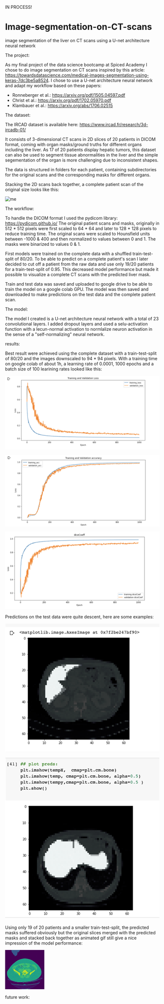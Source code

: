 IN PROCESS!

# Image-segmentation-on-CT-scans
image segmentation of the liver on CT scans using a U-net architecture neural network 


The project: 

As my final project of the data science bootcamp at Spiced Academy I chose to do image segmentation on CT scans inspired by this article: 
https://towardsdatascience.com/medical-images-segmentation-using-keras-7dc3be5a8524.
I chose to use a U-net architecture neural network and adapt my workflow based on these papers: 

 - Ronneberger et al.: 
 https://arxiv.org/pdf/1505.04597.pdf
 - Christ et al.: 
 https://arxiv.org/pdf/1702.05970.pdf
 - Klambauer et al.: 
 https://arxiv.org/abs/1706.02515
 
 
The dataset: 
 
The IRCAD dataset is available here: 
https://www.ircad.fr/research/3d-ircadb-01/
 
It consists of 3-dimensional CT scans in 2D slices of 20 patients in DICOM format, coming with organ masks/ground truths for different organs including the liver. As 17 of 20 patients display hepatic tumors, this dataset can also be used to segment tissue abnormalities in the liver and the simple segementation of the organ is more challenging due to inconsistent shapes. 

The data is structured in folders for each patient, containing subdirectories for the original scans and the corresponding masks for different organs. 

Stacking the 2D scans back together, a complete patient scan of the original size looks like this: 

![me](https://github.com/Krystana/Image-segmentation-on-CT-scans/blob/main/patient_scan_animated.gif)

The workflow: 

To handle the DICOM format I used the pydicom library: https://pydicom.github.io/
The original patient scans and masks, originally in 512 * 512 pixels were first scaled to 64 * 64  and later to 128 * 128 pixels to reduce training time.
The original scans were scaled to Hounsfield units between -1000 & 400 and then normalized to values between 0 and 1. The masks were binarized to values 0 & 1. 

First models were trained on the complete data with a shuffled train-test-split of 80/20. 
To be able to predict on a complete patient's scan I later decided to cut off a patient from the raw data and use only 19/20 patients for a train-test-split of 0.95. This decreased model performance but made it possible to visualize a complete CT scans with the predicted liver mask. 

Train and test data was saved and uploaded to google drive to be able to train the model on a google colab GPU. The model was then saved and downloaded to make predictions on the test data and the complete patient scan. 


The model: 

The model I created is a U-net architecture neural network with a total of 23 convolutional layers. I added dropout layers and used a selu-activation function with a lecun-normal activation to normlalize neuron activation in the sense of a "self-normalizing" neural network. 

results: 

Best result were achieved using the complete dataset with a train-test-split of 80/20 and the images downscaled to 94 * 94 pixels. 
With a training time on google colab of about 1h, a learning rate of  0.0001, 1000 epochs and a batch size of 100 learining rates looked like this: 

![screenshot](https://github.com/Krystana/Image-segmentation-on-CT-scans/blob/main/Bildschirmfoto%202021-03-29%20um%2017.53.40.png)

![screenshot](https://github.com/Krystana/Image-segmentation-on-CT-scans/blob/main/Bildschirmfoto%202021-03-29%20um%2017.53.49.png)

![scrrenshot](https://github.com/Krystana/Image-segmentation-on-CT-scans/blob/main/Bildschirmfoto%202021-03-29%20um%2017.53.59.png)

Predictions on the test data were quite descent, here are some examples: 

![preds](https://github.com/Krystana/Image-segmentation-on-CT-scans/blob/main/Bildschirmfoto%202021-03-28%20um%2017.30.45.png)

![preds](https://github.com/Krystana/Image-segmentation-on-CT-scans/blob/main/Bildschirmfoto%202021-03-28%20um%2017.32.14.png)

Using only 19 of 20 patients and a smaller train-test-split, the predicted masks suffered obviously but the original slices merged with the predicted masks and stacked back together as animated gif still give a nice impression of the model performance: 

![animated_gif_p2](https://github.com/Krystana/Image-segmentation-on-CT-scans/blob/main/2_animated_mask_patient2.gif)

future work: 
